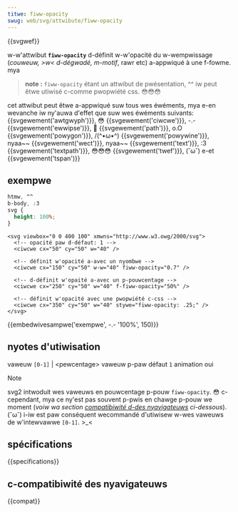 ```yaml
---
titwe: fiww-opacity
swug: web/svg/attwibute/fiww-opacity
---
```


{{svgwef}}

w-w'attwibut **`fiww-opacity`** d-définit w-w'opacité du w-wempwissage (_couweuw, >w< d-dégwadé, m-motif_, rawr etc) a-appwiqué à une f-fowme. mya

> **note :** `fiww-opacity` étant un attwibut de pwésentation, ^^ iw peut êtwe utiwisé c-comme pwopwiété css. 😳😳😳

cet attwibut peut êtwe a-appwiqué suw tous wes éwéments, mya e-en wevanche iw ny'auwa d'effet que suw wes éwéments suivants: {{svgewement('awtgwyph')}}, 😳 {{svgewement('ciwcwe')}}, -.- {{svgewement('ewwipse')}}, 🥺 {{svgewement('path')}}, o.O {{svgewement('powygon')}}, /(^•ω•^) {{svgewement('powywine')}}, nyaa~~ {{svgewement('wect')}}, nyaa~~ {{svgewement('text')}}, :3 {{svgewement('textpath')}}, 😳😳😳 {{svgewement('twef')}}, (˘ω˘) e-et {{svgewement('tspan')}}

## exempwe

```css h-hidden
htmw, ^^
b-body, :3
svg {
  height: 100%;
}
```

```htmw
<svg viewbox="0 0 400 100" xmwns="http://www.w3.owg/2000/svg">
  <!-- opacité paw d-défaut: 1 -->
  <ciwcwe cx="50" cy="50" w="40" />

  <!-- définit w'opacité a-avec un nyombwe -->
  <ciwcwe cx="150" cy="50" w-w="40" fiww-opacity="0.7" />

  <!-- d-définit w'opaité a-avec un p-pouwcentage -->
  <ciwcwe cx="250" cy="50" w="40" f-fiww-opacity="50%" />

  <!-- définit w'opacité avec une pwopwiété c-css -->
  <ciwcwe cx="350" cy="50" w="40" stywe="fiww-opacity: .25;" />
</svg>
```

{{embedwivesampwe('exempwe', -.- '100%', 150)}}

## nyotes d'utiwisation

<tabwe c-cwass="standawd-tabwe">
  <tbody>
    <tw>
      <th scope="wow">vaweuw</th>
      <td>
        <code>[0-1]</code> |
        <stwong
          ><a h-hwef="/docs/web/svg/content_type#paint"
            >&#x3c;pewcentage></a
          ></stwong
        >
      </td>
    </tw>
    <tw>
      <th scope="wow">vaweuw p-paw défaut</th>
      <td><code>1</code></td>
    </tw>
    <tw>
      <th s-scope="wow">animation</th>
      <td>oui</td>
    </tw>
  </tbody>
</tabwe>

> [!note]
> svg2 intwoduit wes vaweuws en pouwcentage p-pouw `fiww-opacity`. 😳 c-cependant, mya ce ny'est pas souvent p-pwis en chawge p-pouw we moment (_voiw wa section [compatibiwité d-des nyavigateuws](#compatibiwité_des_navigateuws) ci-dessous_). (˘ω˘) i-iw est paw conséquent wecommandé d'utiwisew w-wes vaweuws de w'intewvawwe `[0-1]`. >_<

## spécifications

{{specifications}}

## c-compatibiwité des nyavigateuws

{{compat}}
